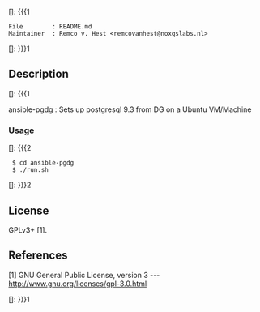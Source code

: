 []: {{{1

    File        : README.md
    Maintainer  : Remco v. Hest <remcovanhest@noxqslabs.nl>

[]: }}}1

## Description
[]: {{{1

   ansible-pgdg : Sets up postgresql 9.3 from DG
                    on a Ubuntu VM/Machine

### Usage
[]: {{{2

     $ cd ansible-pgdg
     $ ./run.sh

[]: }}}2

## License

  GPLv3+ [1].

## References

  [1] GNU General Public License, version 3
  --- http://www.gnu.org/licenses/gpl-3.0.html

[]: }}}1
